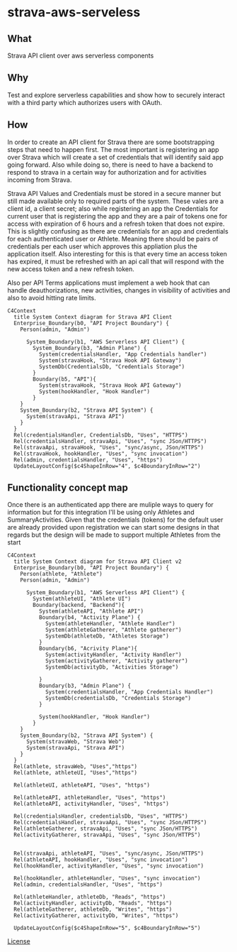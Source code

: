 # strava-aws-serveless

## What
Strava API client over aws serverless components

## Why

Test and explore serverless capabilities and show how to securely interact with a third party which authorizes users with OAuth.

## How

In order to create an API client for Strava there are some bootstrapping steps that need to happen first. The most important is registering an app over Strava which will create a set of credentials that will identify said app going forward. Also while doing so, there is need to have a backend to respond to strava in a certain way for authorization and for activities incoming from Strava.

Strava API Values and Credentials must be stored in a secure manner but still made available only to required parts of the system. These vales are a client id, a client secret; also while registering an app the Credentials for current user that is registering the app and they are a pair of tokens one for access with expiration of 6 hours and a refresh token that does not expire. This is slightly confusing as there are credentials for an app and credentials for each authenticated user or Athlete. Meaning there should be pairs of credentials per each user which approves this appliation plus the application itself. Also interesting for this is that every time an access token has expired, it must be refreshed with an api call that will respond with the new access token and a new refresh token.

Also per API Terms applications must implement a web hook that can handle deauthorizations, new activities, changes in visibility of activities and also to avoid hitting rate limits.

```mermaid
C4Context
  title System Context diagram for Strava API Client
  Enterprise_Boundary(b0, "API Project Boundary") {
    Person(admin, "Admin")

      System_Boundary(b1, "AWS Serverless API Client") {
        System_Boundary(b3, "Admin Plane") {
          System(credentialsHandler, "App Credentials handler")
          System(stravaHook, "Strava Hook API Gateway")
          SystemDb(CredentialsDb, "Credentials Storage")
        }
        Boundary(b5, "API"){
          System(stravaHook, "Strava Hook API Gateway")
          System(hookHandler, "Hook Handler")
        }
    }
    System_Boundary(b2, "Strava API System") {
      System(stravaApi, "Strava API")
    }
  }
  Rel(credentialsHandler, CredentialsDb, "Uses", "HTTPS")
  Rel(credentialsHandler, stravaApi, "Uses", "sync JSon/HTTPS")
  Rel(stravaApi, stravaHook, "Uses", "sync/async, JSon/HTTPS")
  Rel(stravaHook, hookHandler, "Uses", "sync invocation")
  Rel(admin, credentialsHandler, "Uses", "https")
  UpdateLayoutConfig($c4ShapeInRow="4", $c4BoundaryInRow="2")

```

## Functionality concept map

Once there is an authenticated app there are muliple ways to query for information but for this integration I'll be using only Athletes and SummaryActivities. Given that the credentials (tokens) for the default user are already provided upon registration we can start some designs in that regards but the design will be made to support multiple Athletes from the start

```mermaid
C4Context
  title System Context diagram for Strava API Client v2
  Enterprise_Boundary(b0, "API Project Boundary") {
    Person(athlete, "Athlete")
    Person(admin, "Admin")

      System_Boundary(b1, "AWS Serverless API Client") {
        System(athleteUI, "Athlete UI")
        Boundary(backend, "Backend"){
          System(athleteAPI, "Athlete API")
          Boundary(b4, "Activity Plane") {
            System(athleteHandler, "Athlete Handler")
            System(athleteGatherer, "Athlete gatherer")
            SystemDb(athleteDb, "Athletes Storage")
          }
          Boundary(b6, "Acrivity Plane"){
            System(activityHandler, "Activity Handler")
            System(activityGatherer, "Activity gatherer")
            SystemDb(activityDb, "Activities Storage")

          }
          Boundary(b3, "Admin Plane") {
            System(credentialsHandler, "App Credentials Handler")
            SystemDb(credentialsDb, "Credentials Storage")
          }
         
          System(hookHandler, "Hook Handler")
        }
    }
    System_Boundary(b2, "Strava API System") {
      System(stravaWeb, "Strava Web")
      System(stravaApi, "Strava API")
    }
  }
  Rel(athlete, stravaWeb, "Uses","https")
  Rel(athlete, athleteUI, "Uses","https")

  Rel(athleteUI, athleteAPI, "Uses", "https")

  Rel(athleteAPI, athleteHandler, "Uses", "https")
  Rel(athleteAPI, activityHandler, "Uses", "https")
  
  Rel(credentialsHandler, credentialsDb, "Uses", "HTTPS")
  Rel(credentialsHandler, stravaApi, "Uses", "sync JSon/HTTPS")
  Rel(athleteGatherer, stravaApi, "Uses", "sync JSon/HTTPS")
  Rel(activityGatherer, stravaApi, "Uses", "sync JSon/HTTPS")


  Rel(stravaApi, athleteAPI, "Uses", "sync/async, JSon/HTTPS")
  Rel(athleteAPI, hookHandler, "Uses", "sync invocation")
  Rel(hookHandler, activityHandler, "Uses", "sync invocation")

  Rel(hookHandler, athleteHandler, "Uses", "sync invocation")
  Rel(admin, credentialsHandler, "Uses", "https")

  Rel(athleteHandler, athleteDb, "Reads", "https")
  Rel(activityHandler, activityDb, "Reads", "https")
  Rel(athleteGatherer, athleteDb, "Writes", "https")
  Rel(activityGatherer, activityDb, "Writes", "https")

  UpdateLayoutConfig($c4ShapeInRow="5", $c4BoundaryInRow="5")

```

[License](LICENSE.md)